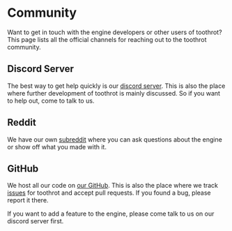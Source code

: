 # Community

Want to get in touch with the engine developers or other users of toothrot? This page
lists all the official channels for reaching out to the toothrot community.

## Discord Server

The best way to get help quickly is our [discord server](https://discord.gg/DJ8SAr5).
This is also the place where further development of toothrot is mainly discussed. So
if you want to help out, come to talk to us.

## Reddit

We have our own [subreddit](https://www.reddit.com/r/toothrot/) where you can ask questions
about the engine or show off what you made with it.

## GitHub

We host all our code on [our GitHub](https://github.com/iiyo/toothrot).
This is also the place where we track [issues](https://github.com/iiyo/toothrot/issues)
for toothrot and accept pull requests. If you found a bug, please report it there.

If you want to add a feature to the engine, please come talk to us on our discord server first.
